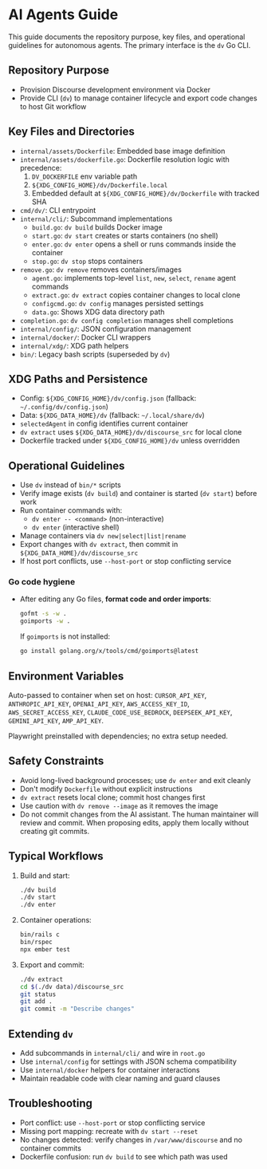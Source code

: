 # AI Agents Guide

This guide documents the repository purpose, key files, and operational guidelines for autonomous agents. The primary interface is the `dv` Go CLI.

## Repository Purpose
- Provision Discourse development environment via Docker
- Provide CLI (`dv`) to manage container lifecycle and export code changes to host Git workflow

## Key Files and Directories
- `internal/assets/Dockerfile`: Embedded base image definition
- `internal/assets/dockerfile.go`: Dockerfile resolution logic with precedence:
  1) `DV_DOCKERFILE` env variable path
  2) `${XDG_CONFIG_HOME}/dv/Dockerfile.local`
  3) Embedded default at `${XDG_CONFIG_HOME}/dv/Dockerfile` with tracked SHA
- `cmd/dv/`: CLI entrypoint
- `internal/cli/`: Subcommand implementations
  - `build.go`: `dv build` builds Docker image
  - `start.go`: `dv start` creates or starts containers (no shell)
  - `enter.go`: `dv enter` opens a shell or runs commands inside the container
  - `stop.go`: `dv stop` stops containers
- `remove.go`: `dv remove` removes containers/images
  - `agent.go`: implements top-level `list`, `new`, `select`, `rename` agent commands
  - `extract.go`: `dv extract` copies container changes to local clone
  - `configcmd.go`: `dv config` manages persisted settings
  - `data.go`: Shows XDG data directory path
- `completion.go`: `dv config completion` manages shell completions
- `internal/config/`: JSON configuration management
- `internal/docker/`: Docker CLI wrappers
- `internal/xdg/`: XDG path helpers
- `bin/`: Legacy bash scripts (superseded by `dv`)

## XDG Paths and Persistence
- Config: `${XDG_CONFIG_HOME}/dv/config.json` (fallback: `~/.config/dv/config.json`)
- Data: `${XDG_DATA_HOME}/dv` (fallback: `~/.local/share/dv`)
- `selectedAgent` in config identifies current container
- `dv extract` uses `${XDG_DATA_HOME}/dv/discourse_src` for local clone
- Dockerfile tracked under `${XDG_CONFIG_HOME}/dv` unless overridden

## Operational Guidelines
- Use `dv` instead of `bin/*` scripts
- Verify image exists (`dv build`) and container is started (`dv start`) before work
- Run container commands with:
  - `dv enter -- <command>` (non-interactive)
  - `dv enter` (interactive shell)
- Manage containers via `dv new|select|list|rename`
- Export changes with `dv extract`, then commit in `${XDG_DATA_HOME}/dv/discourse_src`
- If host port conflicts, use `--host-port` or stop conflicting service

### Go code hygiene
- After editing any Go files, **format code and order imports**:
  ```bash
  gofmt -s -w .
  goimports -w .
  ```
  If `goimports` is not installed:
  ```bash
  go install golang.org/x/tools/cmd/goimports@latest
  ```

## Environment Variables
Auto-passed to container when set on host: `CURSOR_API_KEY`, `ANTHROPIC_API_KEY`, `OPENAI_API_KEY`, `AWS_ACCESS_KEY_ID`, `AWS_SECRET_ACCESS_KEY`, `CLAUDE_CODE_USE_BEDROCK`, `DEEPSEEK_API_KEY`, `GEMINI_API_KEY`, `AMP_API_KEY`.

Playwright preinstalled with dependencies; no extra setup needed.

## Safety Constraints
- Avoid long-lived background processes; use `dv enter` and exit cleanly
- Don't modify `Dockerfile` without explicit instructions
- `dv extract` resets local clone; commit host changes first
- Use caution with `dv remove --image` as it removes the image
- Do not commit changes from the AI assistant. The human maintainer will review and commit. When proposing edits, apply them locally without creating git commits.

## Typical Workflows
1. Build and start:
   ```bash
   ./dv build
   ./dv start
   ./dv enter
   ```

2. Container operations:
   ```bash
   bin/rails c
   bin/rspec
   npx ember test
   ```

3. Export and commit:
   ```bash
   ./dv extract
   cd $(./dv data)/discourse_src
   git status
   git add .
   git commit -m "Describe changes"
   ```

## Extending `dv`
- Add subcommands in `internal/cli/` and wire in `root.go`
- Use `internal/config` for settings with JSON schema compatibility
- Use `internal/docker` helpers for container interactions
- Maintain readable code with clear naming and guard clauses

## Troubleshooting
- Port conflict: use `--host-port` or stop conflicting service
- Missing port mapping: recreate with `dv start --reset`
- No changes detected: verify changes in `/var/www/discourse` and no container commits
- Dockerfile confusion: run `dv build` to see which path was used
